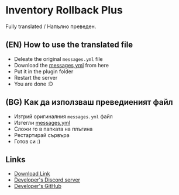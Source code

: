 # Inventory Rollback Plus
Fully translated / Напълно преведен.
## (EN) How to use the translated file
- Deleate the original `messages.yml` file
- Download the [messages,yml](messages.yml) from here
- Put it in the plugin folder
- Restart the server
- You are done :D
## (BG) Как да използваш преведиеният файл
- Изтрий оригиналния `messages.yml` файл
- Изтегли [messages,yml](messages.yml)
- Сложи го в папката на плъгина
- Рестартирай сървъра
- Готов си :)
## Links
- [Download Link](https://www.spigotmc.org/resources/inventory-rollback-plus-1-8-1-20-x.85811/)
- [Developer's Discord server](https://discord.gg/h7qJ9gRCwj)
- [Developer's GitHub](https://github.com/TechnicallyCoded)
